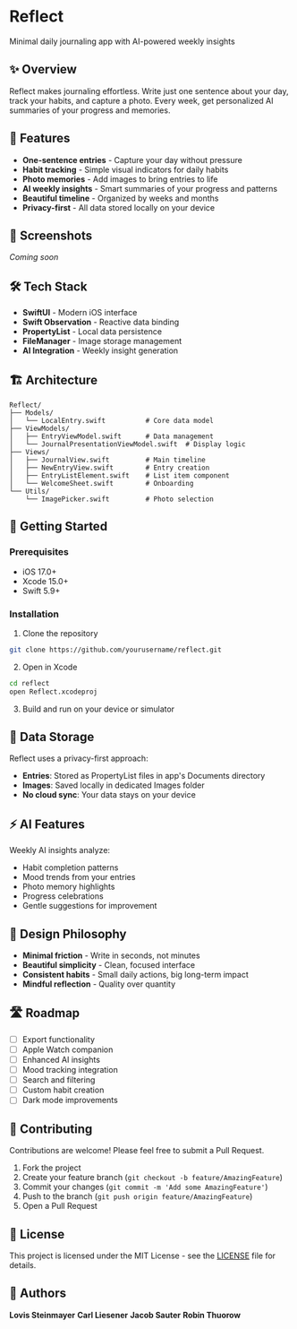 # Reflect

Minimal daily journaling app with AI-powered weekly insights

## ✨ Overview

Reflect makes journaling effortless. Write just one sentence about your day, track your habits, and capture a photo. Every week, get personalized AI summaries of your progress and memories.

## 🎯 Features

- **One-sentence entries** - Capture your day without pressure
- **Habit tracking** - Simple visual indicators for daily habits
- **Photo memories** - Add images to bring entries to life
- **AI weekly insights** - Smart summaries of your progress and patterns
- **Beautiful timeline** - Organized by weeks and months
- **Privacy-first** - All data stored locally on your device

## 📱 Screenshots

*Coming soon*

## 🛠 Tech Stack

- **SwiftUI** - Modern iOS interface
- **Swift Observation** - Reactive data binding
- **PropertyList** - Local data persistence
- **FileManager** - Image storage management
- **AI Integration** - Weekly insight generation

## 🏗 Architecture

```
Reflect/
├── Models/
│   └── LocalEntry.swift          # Core data model
├── ViewModels/
│   ├── EntryViewModel.swift      # Data management
│   └── JournalPresentationViewModel.swift  # Display logic
├── Views/
│   ├── JournalView.swift         # Main timeline
│   ├── NewEntryView.swift        # Entry creation
│   ├── EntryListElement.swift    # List item component
│   └── WelcomeSheet.swift        # Onboarding
└── Utils/
    └── ImagePicker.swift         # Photo selection
```

## 🚀 Getting Started

### Prerequisites

- iOS 17.0+
- Xcode 15.0+
- Swift 5.9+

### Installation

1. Clone the repository
```bash
git clone https://github.com/yourusername/reflect.git
```

2. Open in Xcode
```bash
cd reflect
open Reflect.xcodeproj
```

3. Build and run on your device or simulator

## 💾 Data Storage

Reflect uses a privacy-first approach:

- **Entries**: Stored as PropertyList files in app's Documents directory
- **Images**: Saved locally in dedicated Images folder
- **No cloud sync**: Your data stays on your device

## ⚡ AI Features

Weekly AI insights analyze:
- Habit completion patterns
- Mood trends from your entries
- Photo memory highlights
- Progress celebrations
- Gentle suggestions for improvement

## 🎨 Design Philosophy

- **Minimal friction** - Write in seconds, not minutes
- **Beautiful simplicity** - Clean, focused interface
- **Consistent habits** - Small daily actions, big long-term impact
- **Mindful reflection** - Quality over quantity

## 🛣 Roadmap

- [ ] Export functionality
- [ ] Apple Watch companion
- [ ] Enhanced AI insights
- [ ] Mood tracking integration
- [ ] Search and filtering
- [ ] Custom habit creation
- [ ] Dark mode improvements

## 🤝 Contributing

Contributions are welcome! Please feel free to submit a Pull Request.

1. Fork the project
2. Create your feature branch (`git checkout -b feature/AmazingFeature`)
3. Commit your changes (`git commit -m 'Add some AmazingFeature'`)
4. Push to the branch (`git push origin feature/AmazingFeature`)
5. Open a Pull Request

## 📄 License

This project is licensed under the MIT License - see the [LICENSE](LICENSE) file for details.

## 👤 Authors

**Lovis Steinmayer**
**Carl Liesener**
**Jacob Sauter**
**Robin Thuorow**

